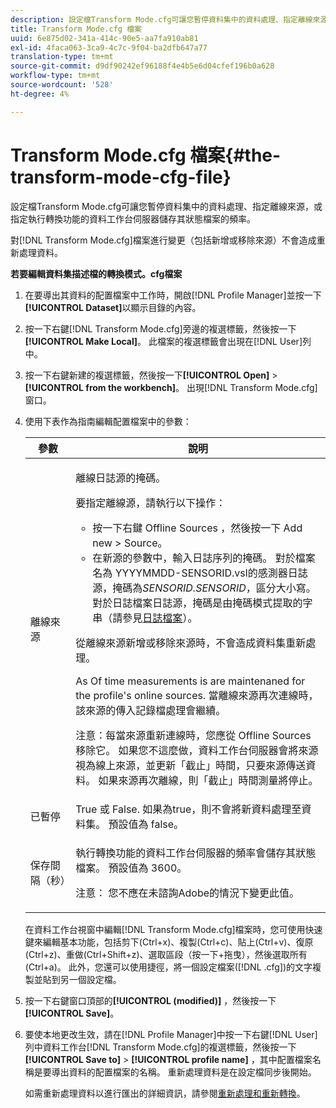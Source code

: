 ```yaml
---
description: 設定檔Transform Mode.cfg可讓您暫停資料集中的資料處理、指定離線來源，或指定執行轉換功能的資料工作台伺服器儲存其狀態檔案的頻率。
title: Transform Mode.cfg 檔案
uuid: 6e875d02-341a-414c-90e5-aa7fa910ab81
exl-id: 4faca063-3ca9-4c7c-9f04-ba2dfb647a77
translation-type: tm+mt
source-git-commit: d9df90242ef96188f4e4b5e6d04cfef196b0a628
workflow-type: tm+mt
source-wordcount: '528'
ht-degree: 4%

---
```


# Transform Mode.cfg 檔案{#the-transform-mode-cfg-file}

設定檔Transform Mode.cfg可讓您暫停資料集中的資料處理、指定離線來源，或指定執行轉換功能的資料工作台伺服器儲存其狀態檔案的頻率。

對[!DNL Transform Mode.cfg]檔案進行變更（包括新增或移除來源）不會造成重新處理資料。

**若要編輯資料集描述檔的轉換模式。cfg檔案**

1. 在要導出其資料的配置檔案中工作時，開啟[!DNL Profile Manager]並按一下&#x200B;**[!UICONTROL Dataset]**&#x200B;以顯示目錄的內容。
1. 按一下右鍵[!DNL Transform Mode.cfg]旁邊的複選標籤，然後按一下&#x200B;**[!UICONTROL Make Local]**。 此檔案的複選標籤會出現在[!DNL User]列中。
1. 按一下右鍵新建的複選標籤，然後按一下&#x200B;**[!UICONTROL Open]** > **[!UICONTROL from the workbench]**。 出現[!DNL Transform Mode.cfg]窗口。
1. 使用下表作為指南編輯配置檔案中的參數：

   <table id="table_9FC00BD54FD8439DA17AEF61AC2ACD50"> 
    <thead> 
    <tr> 
    <th colname="col1" class="entry"> 參數 </th> 
    <th colname="col2" class="entry"> 說明 </th> 
    </tr> 
    </thead>
    <tbody> 
    <tr> 
    <td colname="col1"> 離線來源 </td> 
    <td colname="col2"> <p>離線日誌源的掩碼。 </p> <p> 要指定離線源，請執行以下操作： </p> 
    <ul id="ul_B93F945A697C4882ADE420438712B0B0"> 
     <li id="li_617C04FE9F1C4E998394F224CFEA21F3"> 按一下右鍵<span class="uicontrol"> Offline Sources</span> ，然後按一下<span class="uicontrol"> Add new</span> &gt; <span class="uicontrol"> Source</span>。 </li> 
    <li id="li_B263A294D1F14D62BBAA5DBF3B388C38"> 在新源的參數中，輸入日誌序列的掩碼。 對於檔案名為<span class="filepath"> YYYYMMDD-SENSORID.vsl</span>的感測器日誌源，掩碼為<i>SENSORID.SENSORID</i>，區分大小寫。 對於日誌檔案日誌源，掩碼是由<span class="wintitle">掩碼模式</span>提取的字串（請參見<a href="../../../../home/c-dataset-const-proc/c-log-proc-config-file/c-log-sources.md#concept-3d4fb817c057447d90f166b1183b461e">日誌檔案</a>）。 </li> 
    </ul> <p> 從<span class="wintitle">離線來源</span>新增或移除來源時，不會造成資料集重新處理。 </p> <p> As Of time measurements is are maintenaned for the profile's online sources. 當離線來源再次連線時，該來源的傳入記錄檔處理會繼續。 </p> <p> <p>注意：每當來源重新連線時，您應從<span class="wintitle"> Offline Sources</span>移除它。 如果您不這麼做，資料工作台伺服器會將來源視為線上來源，並更新「截止」時間，只要來源傳送資料。 如果來源再次離線，則「截止」時間測量將停止。 </p> </p> </td> 
    </tr> 
    <tr> 
    <td colname="col1"> 已暫停 </td> 
    <td colname="col2"> True 或 False. 如果為true，則不會將新資料處理至資料集。 預設值為 false。 </td> 
    </tr> 
    <tr> 
    <td colname="col1"> 保存間隔（秒） </td> 
    <td colname="col2"> <p>執行轉換功能的資料工作台伺服器的頻率會儲存其狀態檔案。 預設值為 3600。 </p> <p> <p>注意： 您不應在未諮詢Adobe的情況下變更此值。 </p> </p> </td> 
    </tr> 
    </tbody> 
   </table>

   在資料工作台視窗中編輯[!DNL Transform Mode.cfg]檔案時，您可使用快速鍵來編輯基本功能，包括剪下(Ctrl+x)、複製(Ctrl+c)、貼上(Ctrl+v)、復原(Ctrl+z)、重做(Ctrl+Shift+z)、選取區段（按一下+拖曳），然後選取所有(Ctrl+a)。 此外，您還可以使用捷徑，將一個設定檔案([!DNL .cfg])的文字複製並貼到另一個設定檔。

1. 按一下右鍵窗口頂部的&#x200B;**[!UICONTROL (modified)]** ，然後按一下&#x200B;**[!UICONTROL Save]**。
1. 要使本地更改生效，請在[!DNL Profile Manager]中按一下右鍵[!DNL User]列中資料工作台[!DNL Transform Mode.cfg]的複選標籤，然後按一下&#x200B;**[!UICONTROL Save to]** > **[!UICONTROL profile name]** ，其中配置檔案名稱是要導出資料的配置檔案的名稱。 重新處理資料是在設定檔同步後開始。

   如需重新處理資料以進行匯出的詳細資訊，請參閱[重新處理和重新轉換](../../../../home/c-dataset-const-proc/c-reproc-retrans/c-unst-reproc-retrans.md)。
